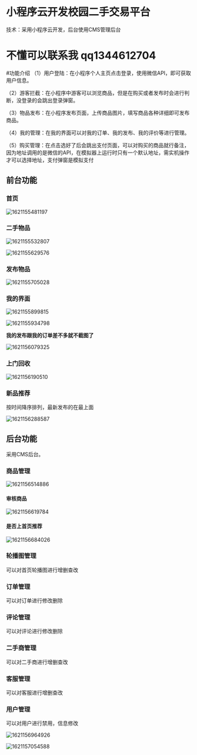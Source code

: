 # 小程序云开发校园二手交易平台

技术：采用小程序云开发，后台使用CMS管理后台

# 不懂可以联系我 qq1344612704
#功能介绍
（1）用户登陆：在小程序个人主页点击登录，使用微信API，即可获取用户信息。

（2）游客拦截：在小程序中游客可以浏览商品，但是在购买或者发布时会进行判断，没登录的会跳出登录弹窗。

（3）物品发布：在小程序发布页面，上传商品图片，填写商品各种详细即可发布商品。

（4）我的管理：在我的界面可以对我的订单、我的发布、我的评价等进行管理。

（5）购买管理：在点击选好了后会跳出支付页面，可以对购买的商品就行备注，因为地址调用的是微信的API，在模拟器上运行时只有一个默认地址，需实机操作才可以选择地址，支付弹窗是模拟支付
## 前台功能

### 首页

![1621155481197](readme/shouye.png)

### 二手物品

![1621155532807](readme/ershou.png)

![1621155629576](readme/detail.png)

### 发布物品

![1621155705028](readme/fabu.png)

### 我的界面

![1621155899815](readme/wode.png)

![1621155934798](readme/dingdan.png)

**我的发布跟我的订单差不多就不截图了**

![1621156079325](readme/shenhe.png)

### 上门回收

![1621156190510](readme/huishou.png)

### 新品推荐

按时间降序排列，最新发布的在最上面

![1621156288587](readme/xinping.png)

## 后台功能

采用CMS后台。

### 商品管理

![1621156514886](readme/1.png)

#### 审核商品

![1621156619784](readme/2.png)

#### 是否上首页推荐

![1621156684026](readme/3.png)

### 轮播图管理

可以对首页轮播图进行增删查改

### 订单管理

可以对订单进行修改删除

### 评论管理

可以对评论进行修改删除

### 二手商管理

可以对二手商进行增删查改

### 客服管理

可以对客服进行增删查改

### 用户管理

可以对用户进行禁用，信息修改

![1621156964926](readme/4.png)

![1621157054588](readme/5.png)

# 
